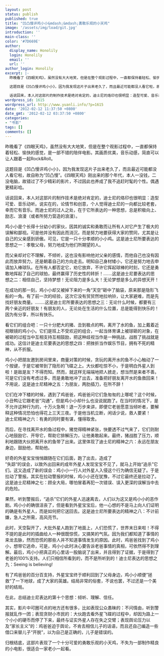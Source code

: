 ```yaml
---
layout: post
status: publish
published: true
title: "凹凸慢评鸡小小&mdash;&mdash;勇敢乐观的小天鸡"
image: '/assets/img/load/git.jpg'
introduction: ''
main-class: ''
color: '#7D669E'
author:
  display_name: Honolily
  login: Honolily
  email: ''
  url: ''
author_login: Honolily
excerpt: |-
  昨晚看了《四眼天鸡》，虽然没有大大地笑，但是在整个观影过程中，一直都保持着轻松、愉快的感觉，是一部不错的陪伴电影。其画质优美，音乐动感，简直可以让人跟着一起Rock&Roll。

  这题目是《凹凸慢评鸡小小》，因为我发现这片子出来老久了，而且最近可能都没人看它啦，故自称为&ldquo;凹凸慢&rdquo;。《四眼天鸡》刚出来的那个年代，本人一没钱，二没电脑，故错过了不少精彩的影片，不过因此也养成了我不追赶时髦的个性。偶遇更精彩哈。

  话说回来，本人对这部片的制作技术是绝对肯定的，迪士尼的烙印也很明显：造型可爱、音乐动听。说实在的，论情节和创意，个人觉得迪士尼的一向都比较老套，幸而它有音乐。而迪士尼的过人之处，在于它所表达的一种思想，总是积极向上、励志、浪漫（或者所努力营造的浪漫）。
wordpress_id: 1615
wordpress_url: http://www.yuanli.info/?p=1615
date: '2012-02-12 11:37:50 +0800'
date_gmt: '2012-02-12 03:37:50 +0800'
categories:
- "书影"
tags: []
comments: []
---
```

<p>昨晚看了《四眼天鸡》，虽然没有大大地笑，但是在整个观影过程中，一直都保持着轻松、愉快的感觉，是一部不错的陪伴电影。其画质优美，音乐动感，简直可以让人跟着一起Rock&Roll。</p>
<p>这题目是《凹凸慢评鸡小小》，因为我发现这片子出来老久了，而且最近可能都没人看它啦，故自称为&ldquo;凹凸慢&rdquo;。《四眼天鸡》刚出来的那个年代，本人一没钱，二没电脑，故错过了不少精彩的影片，不过因此也养成了我不追赶时髦的个性。偶遇更精彩哈。</p>
<p>话说回来，本人对这部片的制作技术是绝对肯定的，迪士尼的烙印也很明显：造型可爱、音乐动听。说实在的，论情节和创意，个人觉得迪士尼的一向都比较老套，幸而它有音乐。而迪士尼的过人之处，在于它所表达的一种思想，总是积极向上、励志、浪漫（或者所努力营造的浪漫）。<a id="more"></a><a id="more-1615"></a></p>
<p>鸡小小是个长得十分幼小的家伙，因其的诚实和勇敢而让所有人对它产生了极大的误解和鄙视。可是他并没有因此而消沉，而是努力地要获得大家的赞同，尤其是让自己的父亲感到骄傲。可见，它是一只十分孝顺的小小鸡。这是迪士尼所要表达的思想之一：孝敬父母，努力地成为他们所期望的人。</p>
<p>而父亲却对它不理解，不倾听，这也没有影响他对父亲的感情，而他自己也没有因此而放弃努力，还是朝着自己的方向走去。明知自己身材矮小，它还是努力地去申请加入棒球队。在所有人都否定它，劝它放弃，不许它挥起球棒的时刻，它还是勇敢地挥起了自己的球拍，最终赢得了历史性的转折！.......这是迪士尼要表达的思想之二：相信自己，坚持梦想！无论阻力是多么大！无论梦想是多么的异想天开！</p>
<p>在成功的那一刻，鸡小小却又被掉下来的一角&ldquo;天空&rdquo;砸中了脑袋，原来那是隐形飞船的一角。有了前一次的经验，这次它没有贸贸然地拉响铃，让大家避难，而是先找好朋友商量。........这是迪士尼所要表达的思想之三：无论什么时候，都要有三两个亲近的好朋友！有朋友的人，无论处在生活的什么位置，总是能得到快乐的！因为有分享，所以有快乐。</p>
<p>看它们的组合吧：一只十分肥大的猪、丑到极点的鸭，离开了水的鱼，加上戴着近视眼镜的鸡小小。它们是班上不受欢迎的组合，一起当体育课上被球砸的对象，在被砸的过程当中互相支持互相鼓励，把这种歧视当作是一种挑战，战胜了挑战就是成功。这估计是迪士尼要表达的思想之四：把挫折当作娱乐节目，拥有不死的精神，从不折服。</p>
<p>鸡小小把朋友邀到房间里来，商量对策的时候，贪玩的离开水的鱼不小心触动了一个按键，于是它被带到了隐形的飞碟之上。大伙都吃惊不小，于是明白外星人到啦！是敌是友？不得而知。然而，就这样无端端地把人掳走，想当然是来者不善。可是它们没有考虑过多，而是勇敢地冲了出去，准备把好朋友离开水的鱼救回来！不用说，这是迪士尼精神之五：为朋友，两肋插刀，在所不辞！</p>
<p>它们在冲下楼的时候，遇到了鸡爸爸，鸡爸爸问它们急匆匆的上哪呢？这个时候，小丑鸭让它跟老爸&ldquo;沟通&rdquo;，但是鸡小小却什么也没说就跑了。在当时的情况下，是不允许这种行为的，十万火急啊！退一万步来讲，即便它老爸愿意当倾听者，要解释这种情况恐怕也得花上三天三夜。于是他当机立断，闲话少说，救人要紧！<br />
迪士尼精神之六：有勇的同时要有谋，懂得取舍。</p>
<p>而后，在寻找离开水的鱼过程中，猪觉得精神紧张，快要透不过气来了，它们则耐心地鼓励它、开导它，帮助它排解压力，让他勇敢起来。最终，猪战胜了压力，顺利地跟随大伙把离开水的鱼带了出来。这里体现了迪士尼的精神之六：永远在朋友身边，鼓励他，帮助他。</p>
<p>好奇的外星宝宝悄悄跟随在它们后面，跑了出去，造成了<br />
&rdquo;失踪&ldquo;的误会，以致外出回来的成年外星人发现宝宝不见了，就马上开始&ldquo;追杀&rdquo;它们。这又造成了新的误会：鸡小小一行人对外星人入侵这个行为确信无疑了。于是拉动了警报。其实在拉动警报的时候，鸡小小还在犹豫，不过它最终还是拉动了。这是迪士尼精神之七：顾全大局，哪怕冒着再犯一次错误、误入更深的误解当中去的危险。</p>
<p>果然，听到警报后，&ldquo;追杀&rdquo;它们的外星人迅速离去，人们以为这又是鸡小小的恶作剧。鸡小小的确很沮丧了，但是看到外星宝宝后，他一心想的不是马上向人们证明的确是有外星人，而是如何把它送回去。这是迪士尼所要表达的精神之八：不计前嫌，急人之所需，高风亮节。</p>
<p>此时，天空裂开了，大批外星人跑到了地面上，人们恐慌了，世界末日来啦！不得不提的是此时的插曲给人一种很既惊慌，又搞笑的气氛。因为我们都知道了事情的来龙去脉，然而恐慌的那些人并不知道事情发生的原因。此时，鸡爸爸找到了鸡小小，想带它逃命，可是，鸡小小此时决心要告诉老爸事情的真相，可依然得不到理解。最后，鸡小小把真正的心里话一股脑说了出来，并且得到了证据，于是得到了老爸的100%支持。人们只相信所看到的，而不是所听到的！迪士尼表达的思想之九：Seeing is believing! </p>
<p>有了鸡爸爸的百分百支持，外星宝宝终于顺利回到了父母身边，鸡小小顺便&rdquo;拯救&ldquo;了一下地球，成了大家的英雄。结局非常的俗套，不说也罢，不过还是一个美好的结局。</p>
<p>在此，总结迪士尼表达的第十个思想：倾听、理解、信任。</p>
<p>其实，影片中可圈可点的地方还有很多，比如表现公众愚昧的：不问情由，听到警报就乱作一团；表现贪财小市民的：大伙跑去看外星飞碟的过程中，却因为路上一个小小的硬币而停了下来，最终与证实外星人存在失之交臂；表现舆论压力以及&ldquo;家长主义&rdquo;的：鸡爸爸迫于舆论，不肯去相信儿子的话语，而且还自己编造一些借口来替儿子&ldquo;开脱&rdquo;，以为自己是正确的，儿子是错误的。</p>
<p>归根结底，这部片表现了一个十分可爱的勇敢乐观的小天鸡，不失为一部制作精良的小电影，很适合一家老小一起看。</p>
